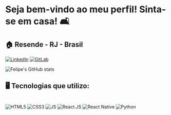 # Seja bem-vindo ao meu perfil! Sinta-se em casa! 🛋️

## 🏠 Resende - RJ - Brasil

[![LinkedIn](https://img.shields.io/badge/LinkedIn-0077B5?style=for-the-badge&logo=linkedin&logoColor=white)](https://www.linkedin.com/in/felipeenunes/)
[![GitLab](https://img.shields.io/badge/GitLab-330F63?style=for-the-badge&logo=gitlab&logoColor=white)](https://gitlab.com/felipeenunes)

![Felipe's GitHub stats](https://github-readme-stats.vercel.app/api?username=felipeenunes&show_icons=true&theme=radical)


## 🖥️ Tecnologias que utilizo:

<div style="display: inline_block"><br/>
  <img align="center" alt="HTML5" src="https://img.shields.io/badge/HTML5-E34F26?style=for-the-badge&logo=html5&logoColor=white"/>
  <img align="center" alt="CSS3" src="https://img.shields.io/badge/CSS3-1572B6?style=for-the-badge&logo=css3&logoColor=white"/>  
  <img align="center" alt="JS" src="https://img.shields.io/badge/JavaScript-323330?style=for-the-badge&logo=javascript&logoColor=F7DF1E"/>  
  <img align="center" alt="React.JS" src="https://img.shields.io/badge/React-20232A?style=for-the-badge&logo=react&logoColor=61DAFB"/>  
  <img align="center" alt="React Native" src="https://img.shields.io/badge/React_Native-20232A?style=for-the-badge&logo=react&logoColor=61DAFB"/> 
  <img align="center" alt="Python" src="https://img.shields.io/badge/Python-3776AB?style=for-the-badge&logo=python&logoColor=white"/> 
</div>
